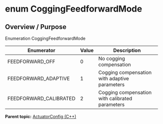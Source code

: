 # enum CoggingFeedforwardMode

## Overview / Purpose

Enumeration CoggingFeedforwardMode

|Enumerator|Value|Description|
|----------|-----|-----------|
|FEEDFORWARD\_OFF|0|No cogging compensation|
|FEEDFORWARD\_ADAPTIVE|1|Cogging compensation with adaptive parameters|
|FEEDFORWARD\_CALIBRATED|2|Cogging compensation with calibrated parameters|

**Parent topic:** [ActuatorConfig \(C++\)](../../summary_pages/ActuatorConfig.md)

